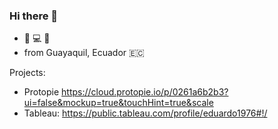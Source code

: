 ### Hi there 👋

- :guitar: :computer: :runner:
- from Guayaquil, Ecuador 🇪🇨

Projects: 
- Protopie https://cloud.protopie.io/p/0261a6b2b3?ui=false&mockup=true&touchHint=true&scale
- Tableau: https://public.tableau.com/profile/eduardo1976#!/

<!--
**eduardisrael/eduardisrael** is a ✨ _special_ ✨ repository because its `README.md` (this file) appears on your GitHub profile.

Here are some ideas to get you started:

- 🔭 I’m currently working on ...
- 🌱 I’m currently learning ...
- 👯 I’m looking to collaborate on ...
- 🤔 I’m looking for help with ...
- 💬 Ask me about ...
- 📫 How to reach me: ...
- 😄 Pronouns: ...
- ⚡ Fun fact: ...
-->
